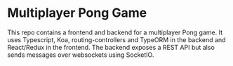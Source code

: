 # Multiplayer Pong Game

This repo contains a frontend and backend for a multiplayer Pong game. It uses Typescript, Koa, routing-controllers and TypeORM in the backend and React/Redux in the frontend. The backend exposes a REST API but also sends messages over websockets using SocketIO.
